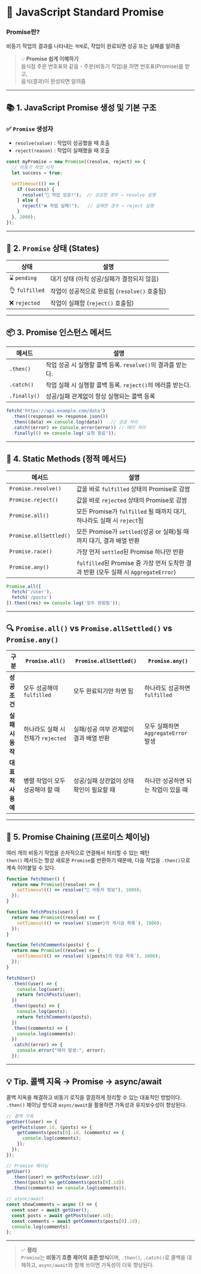# 🚀 JavaScript Standard Promise

### Promise란?
비동기 작업의 결과를 나타내는 `객체`로, 작업이 완료되면 성공 또는 실패를 알려줌

> 💡 **Promise 쉽게 이해하기**  
> 음식점 주문 번호표와 같음 - 주문(비동기 작업)을 하면 번호표(Promise)를 받고,   
> 음식(결과)이 완성되면 알려줌

---

## 📚 1. JavaScript Promise 생성 및 기본 구조

### ✅ `Promise` 생성자

- `resolve(value)` : 작업이 성공했을 때 호출
- `reject(reason)` : 작업이 실패했을 때 호출
```javascript
const myPromise = new Promise((resolve, reject) => {
  // 비동기 작업 시작
  let success = true;

  setTimeout(() => {
    if (success) {
      resolve("🎉 작업 성공!");  // 성공한 경우 → resolve 실행
    } else {
      reject("❌ 작업 실패!");   // 실패한 경우 → reject 실행
    }
  }, 2000);
});
```
---

## 🔄 2. `Promise` 상태 (States)

| 상태             | 설명                                           |
|----------------| ---------------------------------------------- |
| ⌛ `pending`    | 대기 상태 (아직 성공/실패가 결정되지 않음)     |
| 👌 `fulfilled` | 작업이 성공적으로 완료됨 (`resolve()` 호출됨) |
| ❌ `rejected`   | 작업이 실패함 (`reject()` 호출됨)             |

---

## 📦 3. Promise 인스턴스 메서드

| 메서드        | 설명                                                                 |
| ------------- | -------------------------------------------------------------------- |
| `.then()`     | 작업 성공 시 실행할 콜백 등록. `resolve()`의 결과를 받는다.          |
| `.catch()`    | 작업 실패 시 실행할 콜백 등록. `reject()`의 에러를 받는다.            |
| `.finally()`  | 성공/실패 관계없이 항상 실행되는 콜백 등록                           |
```javascript
fetch('https://api.example.com/data')
  .then((response) => response.json())
  .then((data) => console.log(data))   // 성공 처리
  .catch((error) => console.error(error)) // 에러 처리
  .finally(() => console.log('요청 종료'));
```
---

## 🚀 4. Static Methods (정적 메서드)

| 메서드                | 설명                                                                 |
| --------------------- | -------------------------------------------------------------------- |
| `Promise.resolve()`   | 값을 바로 `fulfilled` 상태의 Promise로 감쌈                          |
| `Promise.reject()`    | 값을 바로 `rejected` 상태의 Promise로 감쌈                           |
| `Promise.all()`       | 모든 Promise가 `fulfilled` 될 때까지 대기, 하나라도 실패 시 `reject`됨 |
| `Promise.allSettled()`| 모든 Promise가 `settled`(성공 or 실패)될 때까지 대기, 결과 배열 반환 |
| `Promise.race()`      | 가장 먼저 `settled`된 Promise 하나만 반환                            |
| `Promise.any()`       | `fulfilled`된 Promise 중 가장 먼저 도착한 결과 반환 (모두 실패 시 `AggregateError`) |
```javascript
Promise.all([
  fetch('/user'),
  fetch('/posts')
]).then((res) => console.log('모두 완료됨'));
```
---

## 🔍 `Promise.all()` vs `Promise.allSettled()` vs `Promise.any()`

| 구분             | `Promise.all()`                  | `Promise.allSettled()`                | `Promise.any()`                                |
| ---------------- | -------------------------------- | ------------------------------------- | --------------------------------------------- |
| **성공 조건**     | 모두 성공해야 `fulfilled`         | 모두 완료되기만 하면 됨                | 하나라도 성공하면 `fulfilled`                  |
| **실패 시 동작**   | 하나라도 실패 시 전체가 `rejected` | 실패/성공 여부 관계없이 결과 배열 반환 | 모두 실패하면 `AggregateError` 발생           |
| **대표적 사용 예** | 병렬 작업이 모두 성공해야 할 때   | 성공/실패 상관없이 상태 확인이 필요할 때 | 하나만 성공하면 되는 작업이 있을 때           |

---

## 🔗 5. Promise Chaining (프로미스 체이닝)

여러 개의 비동기 작업을 순차적으로 연결해서 처리할 수 있는 패턴  
`then()` 메서드는 항상 새로운 `Promise`를 반환하기 때문에, 다음 작업을 `.then()`으로 계속 이어붙일 수 있다.

```javascript
function fetchUser() {
  return new Promise((resolve) => {
    setTimeout(() => resolve("👤 사용자 정보"), 1000);
  });
}

function fetchPosts(user) {
  return new Promise((resolve) => {
    setTimeout(() => resolve(`${user}의 게시글 목록`), 1000);
  });
}

function fetchComments(posts) {
  return new Promise((resolve) => {
    setTimeout(() => resolve(`${posts}의 댓글 목록`), 1000);
  });
}

fetchUser()
  .then((user) => {
    console.log(user);
    return fetchPosts(user);
  })
  .then((posts) => {
    console.log(posts);
    return fetchComments(posts);
  })
  .then((comments) => {
    console.log(comments);
  })
  .catch((error) => {
    console.error("에러 발생:", error);
  });
```

---

## 💡 Tip. 콜백 지옥 → Promise → async/await

콜백 지옥을 해결하고 비동기 로직을 깔끔하게 정리할 수 있는 대표적인 방법이다.  
`.then()` 체이닝 방식과 `async/await`을 활용하면 가독성과 유지보수성이 향상된다.
```javascript
// 콜백 지옥
getUser((user) => {
  getPosts(user.id, (posts) => {
    getComments(posts[0].id, (comments) => {
      console.log(comments);
    });
  });
});

// Promise 체이닝
getUser()
  .then((user) => getPosts(user.id))
  .then((posts) => getComments(posts[0].id))
  .then((comments) => console.log(comments));

// async/await
const showComments = async () => {
  const user = await getUser();
  const posts = await getPosts(user.id);
  const comments = await getComments(posts[0].id);
  console.log(comments);
};
```
---

> ✅ **정리**  
> `Promise`는 **비동기 흐름 제어의 표준 방식**이며, `.then()`, `.catch()`로 콜백을 대체하고, `async/await`와 함께 쓰이면 가독성이 더욱 향상된다.